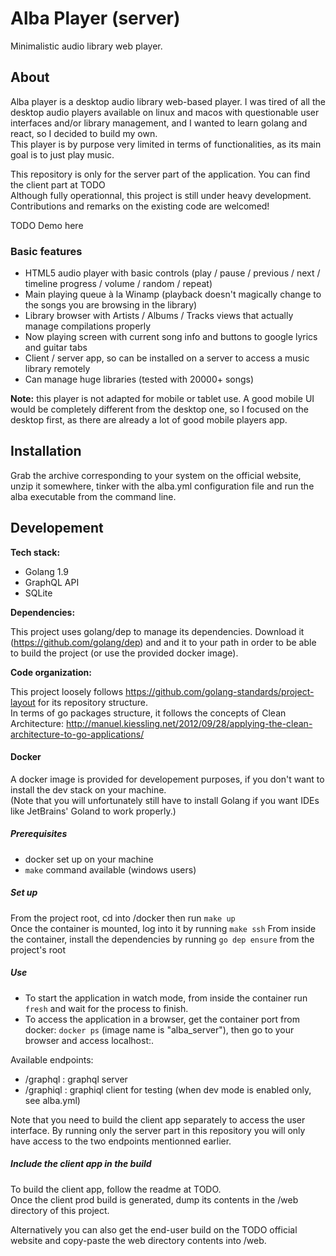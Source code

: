 # Alba Player (server)
Minimalistic audio library web player.

## About
Alba player is a desktop audio library web-based player. I was tired of all the desktop audio players available on linux 
and macos with questionable user interfaces and/or library management, and I wanted to learn golang and react, so I decided
to build my own.   
This player is by purpose very limited in terms of functionalities, as its main goal is to just play music.  

This repository is only for the server part of the application. You can find the client part at TODO   
Although fully operationnal, this project is still under heavy development. Contributions and remarks on the existing 
code are welcomed!

TODO Demo here

### Basic features

- HTML5 audio player with basic controls (play / pause / previous / next / timeline progress / volume / random / repeat)
- Main playing queue à la Winamp (playback doesn't magically change to the songs you are browsing in the library)
- Library browser with Artists / Albums / Tracks views that actually manage compilations properly
- Now playing screen with current song info and buttons to google lyrics and guitar tabs
- Client / server app, so can be installed on a server to access a music library remotely
- Can manage huge libraries (tested with 20000+ songs)

**Note:** this player is not adapted for mobile or tablet use. A good mobile UI would be completely different from the
desktop one, so I focused on the desktop first, as there are already a lot of good mobile players app.

## Installation

Grab the archive corresponding to your system on the official website, unzip it somewhere, tinker with the alba.yml
configuration file and run the alba executable from the command line.

## Developement

**Tech stack:**
- Golang 1.9
- GraphQL API
- SQLite

**Dependencies:**   

This project uses golang/dep to manage its dependencies. Download it (https://github.com/golang/dep) and and it to your 
path in order to be able to build the project (or use the provided docker image).

**Code organization:**   

This project loosely follows https://github.com/golang-standards/project-layout for its repository structure.   
In terms of go packages structure, it follows the concepts of Clean Architecture: 
http://manuel.kiessling.net/2012/09/28/applying-the-clean-architecture-to-go-applications/

#### Docker

A docker image is provided for developement purposes, if you don't want to install the dev stack on your machine.   
(Note that you will unfortunately still have to install Golang if you want IDEs like JetBrains' Goland to work 
properly.)

##### Prerequisites
- docker set up on your machine
- ``make`` command available (windows users)

##### Set up
From the project root, cd into /docker then run ``make up``  
Once the container is mounted, log into it by running ``make ssh``
From inside the container, install the dependencies by running ```go dep ensure``` from the project's root

##### Use
- To start the application in watch mode, from inside the container run ``fresh`` and wait for the process to finish.
- To access the application in a browser, get the container port from docker: ``docker ps`` (image name is "alba_server"), then go to your browser and
access localhost:<port>.

Available endpoints:
- /graphql : graphql server
- /graphiql : graphiql client for testing (when dev mode is enabled only, see alba.yml)

Note that you need to build the client app separately to access the user interface. By running only the server part
in this repository you will only have access to the two endpoints mentionned earlier.   

##### Include the client app in the build
To build the client app, follow the readme at TODO.   
Once the client prod build is generated, dump its contents in the /web directory of this project.

Alternatively you can also get the end-user build on the TODO official website and copy-paste the web directory contents into /web.

